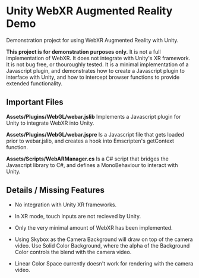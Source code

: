 # Unity WebXR Augmented Reality Demo

Demonstration project for using WebXR Augmented Reality with Unity.

**This project is for demonstration purposes only.** It is not a full implementation of WebXR. It does not integrate with Unity's XR framework. It is not bug free, or thouroughly tested. It is a minimal implementation of a Javascript plugin, and demonstrates how to create a Javascript plugin to interface with Unity, and how to intercept browser functions to provide extended functionality.

## Important Files

**Assets/Plugins/WebGL/webar.jslib**
Implements a Javascript plugin for Unity to integrate WebXR into Unity.

**Assets/Plugins/WebGL/webar.jspre**
Is a Javascript file that gets loaded prior to webar.jslib, and creates a hook into Emscripten's getContext function.

**Assets/Scripts/WebARManager.cs**
Is a C# script that bridges the Javascript library to C#, and defines a MonoBehaviour to interact with Unity.

## Details / Missing Features

* No integration with Unity XR frameworks.

* In XR mode, touch inputs are not recieved by Unity.

* Only the very minimal amount of WebXR has been implemented.

* Using Skybox as the Camera Background will draw on top of the camera video. Use Solid Color Background, where the alpha of the Background Color controls the blend with the camera video.

* Linear Color Space currently doesn't work for rendering with the camera video.
